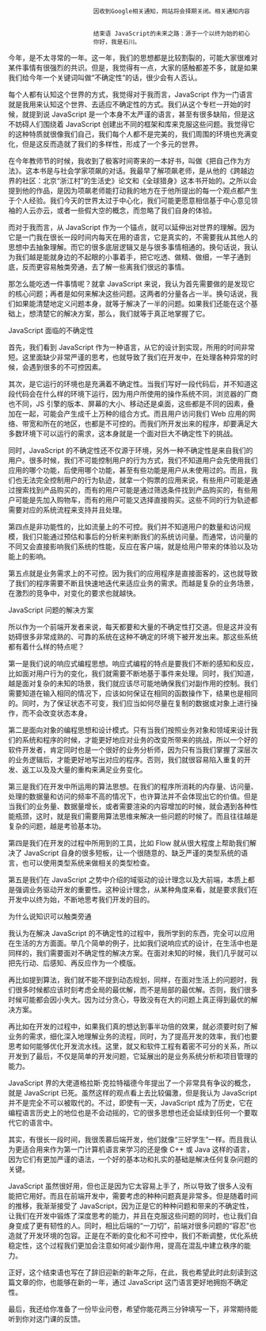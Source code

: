 
                            
                            因收到Google相关通知，网站将会择期关闭。相关通知内容
                            
                            
                            结束语 JavaScript的未来之路：源于一个以终为始的初心
                            你好，我是石川。

今年，是不太寻常的一年。这一年，我们的思想都是比较割裂的，可能大家很难对某件事情有很强烈的共识。但是，我觉得有一点，大家的感触都差不多，就是如果我们给今年一个关键词叫做“不确定性”的话，很少会有人否认。

每个人都有认知这个世界的方式，我觉得对于我而言，JavaScript 作为一门语言就是我用来认知这个世界、去适应不确定性的方式。我们从这个专栏一开始的时候，就提到说 JavaScript 是一个本身不太严谨的语言，甚至有很多缺陷，但是这不妨碍人们围绕着 JavaScript 创建出不同的框架和库来克服这些问题。我觉得它的这种特质就很像我们自己，我们每个人都不是完美的，我们周围的环境也充满变化，但是这反而造就了我们的多样性，形成了一个多元的世界。

在今年教师节的时候，我收到了极客时间寄来的一本好书，叫做《把自己作为方法》。这本书是与社会学家项飙的对话。我最早了解项飙老师，是从他的《跨越边界的社区：北京“浙江村”的生活史》论文和《全球猎身》这本书开始的。之所以会提到他的作品，是因为项飙老师能打动我的地方在于他所提出的每一个观点都产生于个人经验。我们今天的世界太过于中心化，我们可能更愿意相信基于中心意见领袖的人云亦云，或者一些假大空的概念，而忽略了我们自身的体验。

而对于我而言，从 JavaScript 作为一个锚点，就可以延伸出对世界的理解。因为它是一门我在很长一段时间内每天在用的语言，它是真实的，不需要我从其他人的思想中去抽象理解。而它的很多底层逻辑又是与很多事情相通的。换句话说，我认为我们越是能就身边的不起眼的小事着手，把它吃透、做精、做细，一竿子通到底，反而更容易触类旁通，去了解一些离我们很远的事情。

那怎么能吃透一件事情呢？就拿 JavaScript 来说，我认为首先需要做的是发现它的核心问题；再者是如何来解决这些问题。这两者的分量各占一半。换句话说，我们如果能清楚地定义问题本身，就等于解决了一半的问题。如果我们还能在这个基础上，想清楚它的解决方案，那么，我们就等于真正地掌握了它。

JavaScript 面临的不确定性

首先，我们看到 JavaScript 作为一种语言，从它的设计到实现，所用的时间非常短。这里面缺少非常严谨的思考，也就导致了我们在开发中，在处理各种异常的时候，会遇到很多的不可控因素。

其次，是它运行的环境也是充满着不确定性。当我们写好一段代码后，并不知道这段代码会在什么样的环境下运行，因为用户所使用的操作系统不同，浏览器的厂商也不同，JS 引擎的版本、屏幕的大小、移动还是桌面，这些都是不同的因素，叠加在一起，可能会产生成千上万种的组合方式。而且用户访问我们 Web 应用的网络、带宽和所在的地区，也都是不可控的。而我们所开发出来的程序，却要满足大多数环境下可以运行的需求，这本身就是一个面对巨大不确定性下的挑战。

同时，JavaScript 的不确定性还不仅源于环境，另外一种不确定性是来自我们的用户。很多时候，我们不可能控制用户的行为方式，我们不知道用户会先使用我们应用的哪个功能，后使用哪个功能，甚至有些功能是用户从未使用过的。而且，我们也无法完全控制用户的行为轨迹，就拿一个购票的应用来说，有些用户可能是通过搜索找到产品购买的，而有的用户可能是通过筛选条件找到产品购买的，有些用户可能是先加入购物车，而有的用户可能又选择直接购买。这些不同的行为轨迹都需要对应的系统流程来支持并且处理。

第四点是非功能性的，比如流量上的不可控。我们并不知道用户的数量和访问规模，我们只能通过预估和事后的分析来判断我们的系统访问量。而通常，访问量的不同又会直接影响我们系统的性能，反应在客户端，就是给用户带来的体验以及功能上的影响。

第五点就是业务需求上的不可控。因为我们的应用程序是直接面客的，这也就导致了我们的程序需要不断且快速地迭代来适应业务的需求。而越是复杂的业务场景，在激烈的竞争中，对变化的要求也就越快。

JavaScript 问题的解决方案

所以作为一个前端开发者来说，每天都要和大量的不确定性打交道。但是这并没有妨碍很多非常成熟的、可靠的系统在这种不确定的环境下被开发出来。那这些系统都有着什么样的特点呢？

第一是我们说的响应式编程思想。响应式编程的特点是要我们不断的感知和反应，比如面对用户行为的变化，我们就需要不断地基于事件来处理。同时，我们知道，越是面对复杂的未知的场景，我们就应该尽可能地确保我们对副作用的控制。我们需要知道在输入相同的情况下，应该如何保证在相同的函数操作下，结果也是相同的。同时，为了保证状态不可变，我们应当如何尽量在复制的数据或对象上进行操作，而不会改变状态本身。

第二是面向对象的编程思想和设计模式。只有当我们按照业务对象和领域来设计我们的系统和程序的时候，才能更好地应对业务的改变所带来的挑战，所以一个好的软件开发者，肯定同时也是一个很好的业务分析师，因为只有当我们掌握了深层次的业务逻辑后，才能更好地写出对应的程序。否则，我们就很容易陷入重复的开发、返工以及及大量的重构来满足业务变化。

第三是我们在开发中所运用的算法思想。在我们的程序所消耗的内存量、访问量、处理的数据量和访问的频率不高的情况下，也许算法并不会体现出它的价值。但是当我们的业务量、数据量增长，或者需要渲染的内容增加的时候，就会遇到各种性能瓶颈，这时，就是我们需要用算法思维来解决一些问题的时候了。而且往往越是复杂的问题，越是考验基本功。

第四是我们在开发的过程中所用到的工具，比如 Flow 就从很大程度上帮助我们解决了 JavaScript 自身的很多短板，让一个很随意的、缺乏严谨的类型系统的语言，也可以使用类型系统来做相关的类型检查。

第五是我们在 JavaScript 之势中介绍的域驱动的设计理念以及大前端，本质上都是强调业务驱动开发的重要性。这种设计理念，从某种角度来看，就是要求我们在开发中以终为始，不断地思考我们开发的目的。

为什么说知识可以触类旁通

我认为在解决 JavaScript 的不确定性的过程中，我所学到的东西，完全可以应用在生活的方方面面。举几个简单的例子，比如我们说响应式的设计，在生活中也是同样的，我们需要面对不确定性的解决方案。在面对未知的时候，我们几乎就可以把先行动、后感知、再反应作为一个模版。

再比如提到算法，我们就不能不提到动态规划，同样，在面对生活上的问题时，我们很多时候都应该时刻考虑全局的最优解，而不是局部的最优解。否则，我们很多时候可能都会因小失大。因为过分贪心，导致没有在大的问题上真正得到最优的解决方案。

再比如在开发的过程中，如果我们真的想达到事半功倍的效果，就必须要时刻了解业务的需求，细化深入地理解业务的流程，同时，为了提高开发的效率，我们也要思考如何能够优化开发流水线。这里，就又和软件工程有着密不可分的关系，所以开发到了最后，不仅是简单的开发问题，它延展出的是业务系统分析和项目管理的能力。

JavaScript 界的大佬道格拉斯·克拉特福德今年提出了一个非常具有争议的概念，就是 JavaScript 已死。虽然这样的观点看上去比较偏激，但是我认为 JavaScript 并不是完全不可以被取代的。不过，即使有一天，JavaScript 成为了历史，它在编程语言历史上的地位也是不会动摇的，它的很多思想也还会延续到任何一个要取代它的语言中。

其实，有很长一段时间，我很羡慕后端开发，他们就像“三好学生”一样。而且我认为更适合用来作为第一门计算机语言来学习的还是像 C++ 或 Java 这样的语言，因为它们有更加严谨的语法，一个好的基本功和扎实的基础是解决任何复杂问题的关键。

JavaScript 虽然很好用，但也正是因为它太容易上手了，所以导致了很多人没有能把它用好。而且在前端开发中，需要考虑的种种问题真是非常多。但是随着时间的推移，我渐渐接受了 JavaScript，因为正是它的种种问题和带来的不确定性，让我们在开发中锻炼了深度思考的能力，并且在克服这些问题的同时，也让我们自身变成了更有韧性的人。同时，相比后端的“一刀切”，前端对很多问题的“容忍”也造就了开发环境的包容。正是在不断的变化和不可控中，我们不断调整，优化系统稳定性，这个过程我们更加会注意如何减少副作用，提高在混乱中建立秩序的能力。

正好，这个结束语也写在了辞旧迎新的新年之际，在此，我也希望此时此刻读到这篇文章的你，也能够在新的一年，通过 JavaScript 这门语言更好地拥抱不确定性。

最后，我还给你准备了一份毕业问卷，希望你能花两三分钟填写一下，非常期待能听到你对这门课的反馈。



                        
                        
                            